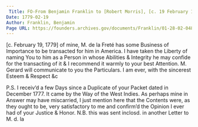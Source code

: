 ```yaml
---
 Title: FO-From Benjamin Franklin to [Robert Morris], [c. 19 February 1779]
Date: 1779-02-19
Author: Franklin, Benjamin
Page URL: https://founders.archives.gov/documents/Franklin/01-28-02-0484
---
```


[c. February 19, 1779]
of mine, M. de la Freté has some Business of Importance to be transacted for him in America. I have taken the Liberty of naming You to him as a Person in whose Abilities & Integrity he may confide for the transacting of it & I recommend it warmly to your best Attention. M. Gerard will communicate to you the Particulars. I am ever, with the sincerest Esteem & Respect &c

P.S. I receiv’d a few Days since a Duplicate of your Packet dated in December 1777. It came by the Way of the West Indies. As perhaps mine in Answer may have miscarried, I just mention here that the Contents were, as they ought to be, very satisfactory to me and confirm’d the Opinion I ever had of your Justice & Honor.
N.B. this was sent inclosd. in another Letter to M. d. la


